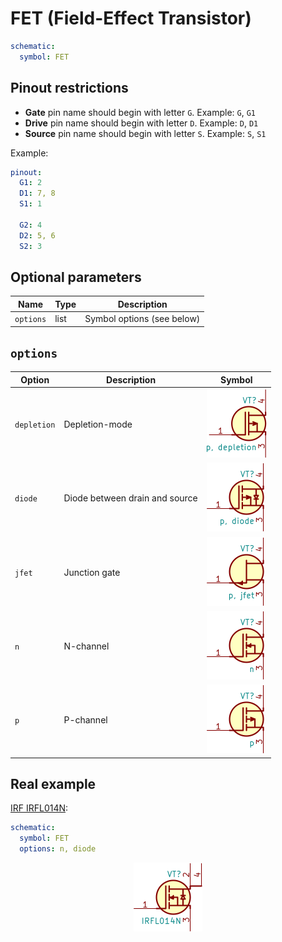 FET (Field-Effect Transistor)
=============================

```yaml
schematic:
  symbol: FET
```

Pinout restrictions
-------------------

* **Gate** pin name should begin with letter `G`. Example: `G`, `G1`
* **Drive** pin name should begin with letter `D`. Example: `D`, `D1`
* **Source** pin name should begin with letter `S`. Example: `S`, `S1`

Example:

```yaml
pinout:
  G1: 2
  D1: 7, 8
  S1: 1

  G2: 4
  D2: 5, 6
  S2: 3
```

Optional parameters
-------------------

| Name | Type | Description |
|------|------|-------------|
| `options` | list | Symbol options (see below) |

`options`
---------

| Option | Description | Symbol |
|--------|-------------|--------|
| `depletion` | Depletion-mode | <img src="/img/symbols/fet/depletion.svg" width="96" alt="Depletion-mode FET"> |
| `diode` | Diode between drain and source | <img src="/img/symbols/fet/diode.svg" width="92" alt="FET with diode"> |
| `jfet` |  Junction gate | <img src="/img/symbols/fet/jfet.svg" width="92" alt="JFET"> |
| `n` | N-channel | <img src="/img/symbols/fet/n.svg" width="92" alt="N-channel FET"> |
| `p` | P-channel | <img src="/img/symbols/fet/p.svg" width="92" alt="P-channel FET"> |

Real example
------------

[IRF IRFL014N](https://github.com/qeda/library/blob/master/irf/irfl014n.yaml):

```yaml
schematic:
  symbol: FET
  options: n, diode
```

<center><img src="/img/symbols/fet/irfl014n.svg" width="110" alt="IRF IRFL014N"></center>
